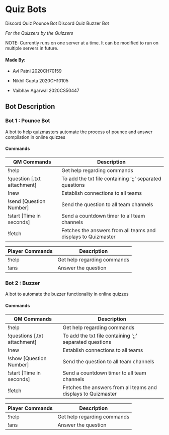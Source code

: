 # Quiz Bots
Discord Quiz Pounce Bot
Discord Quiz Buzzer Bot

*For the Quizzers by the Quizzers*

NOTE: Currently runs on one server at a time. It can be modified to run on multiple servers in future.

#### Made By:

* Avi Patni 2020CH70159

* Nikhil Gupta 2020CH10105

* Vaibhav Agarwal 2020CS50447

## Bot Description

### Bot 1 : Pounce Bot

A bot to help quizmasters automate the process of pounce and answer compilation in online quizzes

#### Commands
| QM Commands  | Description |
| ------- | ----------- |
| !help | Get help regarding commands |
| !question [.txt attachment] | To add the txt file containing ';;' separated questions |
| !new | Establish connections to all teams |
| !send [Question Number] | Send the question to all team channels |
| !start [Time in seconds] | Send a countdown timer to all team channels |
| !fetch | Fetches the answers from all teams and displays to Quizmaster |

| Player Commands  | Description |
| ------- | ----------- |
| !help | Get help regarding commands |
| !ans | Answer the question |

### Bot 2 : Buzzer

A bot to automate the buzzer functionality in online quizzes

#### Commands
| QM Commands  | Description |
| ------- | ----------- |
| !help | Get help regarding commands |
| !questions [.txt attachment] | To add the txt file containing ';;' separated questions |
| !new | Establish connections to all teams |
| !show [Question Number] | Send the question to all team channels |
| !start [Time in seconds] | Send a countdown timer to all team channels |
| !fetch | Fetches the answers from all teams and displays to Quizmaster |

| Player Commands  | Description |
| ------- | ----------- |
| !help | Get help regarding commands |
| !ans | Answer the question |

  
